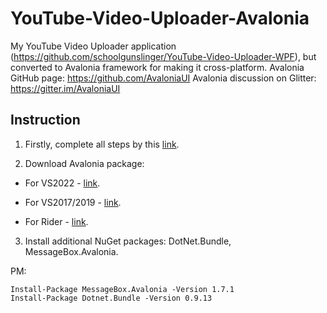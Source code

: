 # YouTube-Video-Uploader-Avalonia
My YouTube Video Uploader application (https://github.com/schoolgunslinger/YouTube-Video-Uploader-WPF), but converted to Avalonia framework for making it cross-platform.
Avalonia GitHub page: https://github.com/AvaloniaUI
Avalonia discussion on Glitter: https://gitter.im/AvaloniaUI


## Instruction 

1) Firstly, complete all steps by this [link](https://github.com/schoolgunslinger/YouTube-Video-Uploader-WPF).

2) Download Avalonia package:

- For VS2022 - [link](https://marketplace.visualstudio.com/items?itemName=AvaloniaTeam.AvaloniaVS).

- For VS2017/2019 - [link](https://marketplace.visualstudio.com/items?itemName=AvaloniaTeam.AvaloniaforVisualStudio).

- For Rider - [link](https://docs.avaloniaui.net/docs/getting-started/ide-support/jetbrains-rider-setup).

3) Install additional NuGet packages: DotNet.Bundle, MessageBox.Avalonia.

PM: 
```
Install-Package MessageBox.Avalonia -Version 1.7.1
Install-Package Dotnet.Bundle -Version 0.9.13
```

